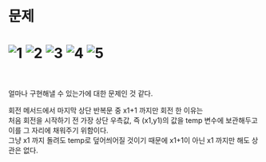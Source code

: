 문제
==
![1](https://user-images.githubusercontent.com/73854324/120260685-5a11c700-c2d1-11eb-8a3e-d67e9bbf22ab.PNG)
![2](https://user-images.githubusercontent.com/73854324/120260687-5b42f400-c2d1-11eb-8d2a-cea4cfb71f2c.PNG)
![3](https://user-images.githubusercontent.com/73854324/120260689-5bdb8a80-c2d1-11eb-83af-0dcd9c987527.PNG)
![4](https://user-images.githubusercontent.com/73854324/120260690-5bdb8a80-c2d1-11eb-919a-76cc3beac57c.PNG)
![5](https://user-images.githubusercontent.com/73854324/120260692-5d0cb780-c2d1-11eb-9635-81a0c76fc8ea.PNG)
<br><br>
==
얼마나 구현해낼 수 있는가에 대한 문제인 것 같다.
   
회전 메서드에서 마지막 상단 반복문 중 x1+1 까지만 회전 한 이유는   
처음 회전을 시작하기 전 가장 상단 우측값, 즉 (x1,y1)의 값을 temp 변수에 보관해두고 이를 그 자리에 채워주기 위함이다.   
그냥 x1 까지 돌려도 temp로 덮어씌어질 것이기 때문에 x1+1이 아닌 x1 까지만 해도 상관은 없다.
